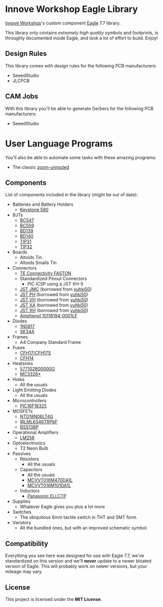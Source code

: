 # Innove Workshop Eagle Library

[Innove Workshop](http://innoveworkshop.com/)'s custom component
[Eagle](https://www.autodesk.com/products/eagle/overview) 7.7 library.

This library only contains *extremely high quality* symbols and footprints, is
throughly documented inside Eagle, and took a lot of effort to build. Enjoy!


## Design Rules

This library comes with design rules for the following PCB manufacturers:

  - SeeedStudio
  - JLCPCB


## CAM Jobs

With this library you'll be able to generate Gerbers for the following PCB
manufacturers:

  - SeeedStudio


# User Language Programs

You'll also be able to automate some tasks with these amazing programs:

  - The classic [zoom-unrouted](https://cadsoft.io/resources/ulps/349/)


## Components

List of components included in the library (might be out of date):

  - Batteries and Battery Holders
    - [Keystone 590](https://www.farnell.com/datasheets/1703960.pdf)
  - BJTs
    - [BC547](https://www.mouser.com/datasheet/2/149/BC547-190204.pdf)
	- [BC559](https://www.onsemi.com/pub/Collateral/BC559-D.PDF)
	- [BD139](https://eu.mouser.com/datasheet/2/308/BD139-1300155.pdf)
	- [BD140](https://eu.mouser.com/datasheet/2/308/BD136G_D-1802824.pdf)
    - [TIP31](https://www.onsemi.com/pub/Collateral/TIP31A-D.PDF)
    - [TIP32](https://www.onsemi.com/pub/Collateral/TIP31A-D.PDF)
  - Boards
    - Altoids Tin
	- Altoids Smalls Tin
  - Connectors
    - [TE Connectivity FASTON](https://www.te.com/global-en/products/brands/faston.html)
    - Standardized Pinout Connectors
	  - PIC ICSP using a JST XH-5
    - [JST JMC](http://www.jst-mfg.com/product/detail_e.php?series=147) (borrowed
	  from [yuhki50](https://github.com/yuhki50/eagle-pcb-library))
    - [JST PH](http://www.jst-mfg.com/product/detail_e.php?series=199) (borrowed
	  from [yuhki50](https://github.com/yuhki50/eagle-pcb-library))
    - [JST VH](http://www.jst-mfg.com/product/detail_e.php?series=262) (borrowed
	  from [yuhki50](https://github.com/yuhki50/eagle-pcb-library))
    - [JST XA](http://www.jst-mfg.com/product/detail_e.php?series=272) (borrowed
	  from [yuhki50](https://github.com/yuhki50/eagle-pcb-library))
    - [JST XH](http://www.jst-mfg.com/product/detail_e.php?series=277) (borrowed
	  from [yuhki50](https://github.com/yuhki50/eagle-pcb-library))
	- [Amphenol 10118194-0001LF](http://www.farnell.com/cad/2354948.pdf)
  - Diodes
    - [1N5817](http://www.diodes.com/datasheets/ds23001.pdf)
	- [SK34A](http://www.farnell.com/datasheets/2357945.pdf)
  - Frames
    - A4 Company Standard Frame
  - Fuses
    - [CFH17/CFH17S](http://www.farnell.com/datasheets/2863777.pdf)
	- [CFH14](http://www.farnell.com/datasheets/2863777.pdf)
  - Heatsinks
	- [577102B00000G](http://www.aavid.com/products/standard/577102B00000G)
    - [MC3326*](http://www.farnell.com/datasheets/1680181.pdf)
  - Holes
    - All the usuals
  - Light Emitting Diodes
    - All the usuals
  - Microcontrollers
    - [PIC16F18325](https://www.microchip.com/wwwproducts/en/PIC16F18325)
  - MOSFETs
    - [NTD18N06LT4G](http://www.farnell.com/datasheets/2355009.pdf)
	- [IRLML6346TRPbF](http://www.farnell.com/datasheets/1911845.pdf)
	- [BSS138P](http://www.farnell.com/datasheets/923164.pdf)
  - Operational Amplifiers
    - [LM258](https://www.ti.com/product/LM258)
  - Optoelectronics
    - T2 Neon Bulb
  - Passives
    - Resistors
	  - All the usuals
	- Capacitors
	  - All the usuals
	  - [MCVVT016M470DA1L](http://www.farnell.com/datasheets/2873546.pdf)
	  - [MCVVT016M101DA1L](http://www.farnell.com/datasheets/2873546.pdf)
	- Inductors
	  - [Panasonic ELLCTP](http://industrial.panasonic.com/cdbs/www-data/pdf/AGM0000/AGM0000CE22.pdf)
  - Supplies
    - Whatever Eagle gives you plus a lot more
  - Switches
    - The ubiquitous 6mm tactile switch in THT and SMT form.
  - Varistors
    - All the bundled ones, but with an improved schematic symbol.

## Compatibility

Everything you see here was designed for use with Eagle 7.7, we've standardized
on this version and we'll **never** update to a newer bloated version of Eagle.
This will probably work on newer versions, but your mileage may vary.


## License

This project is licensed under the **MIT License**.
